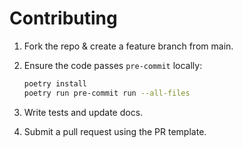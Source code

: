 # Contributing

1. Fork the repo & create a feature branch from main.
2. Ensure the code passes `pre-commit` locally:
   ```bash
   poetry install
   poetry run pre-commit run --all-files
   ```

3. Write tests and update docs.
4. Submit a pull request using the PR template.

